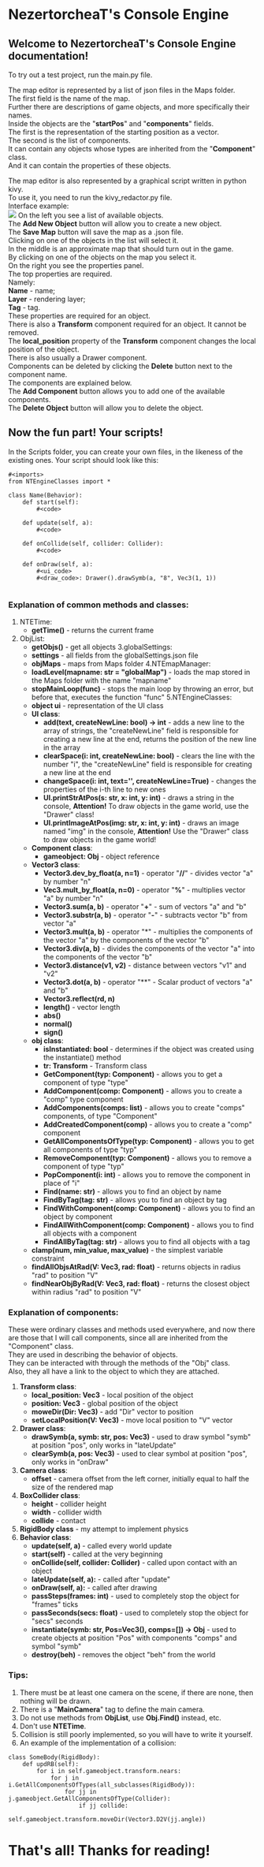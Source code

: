 # NezertorcheaT's Console Engine

## Welcome to NezertorcheaT's Console Engine documentation!

To try out a test project, run the main.py file.

The map editor is represented by a list of json files in the Maps folder.  
The first field is the name of the map.  
Further there are descriptions of game objects, and more specifically their names.  
Inside the objects are the "**startPos**" and "**components**" fields.  
The first is the representation of the starting position as a vector.  
The second is the list of components.  
It can contain any objects whose types are inherited from the "**Component**" class.  
And it can contain the properties of these objects.

The map editor is also represented by a graphical script written in python kivy.  
To use it, you need to run the kivy_redactor.py file.  
Interface example:  
![](https://github.com/Grisha06/NezertorcheaT-Console-Engine/blob/main/README_images/image.jpg?raw=true)
On the left you see a list of available objects.  
The **Add New Object** button will allow you to create a new object.  
The **Save Map** button will save the map as a .json file.  
Clicking on one of the objects in the list will select it.  
In the middle is an approximate map that should turn out in the game.  
By clicking on one of the objects on the map you select it.  
On the right you see the properties panel.  
The top properties are required.  
Namely:  
**Name** - name;  
**Layer** - rendering layer;  
**Tag** - tag.  
These properties are required for an object.  
There is also a **Transform** component required for an object.
It cannot be removed.  
The **local_position** property of the **Transform** component changes the local position of the object.  
There is also usually a Drawer component.  
Components can be deleted by clicking the **Delete** button next to the component name.  
The components are explained below.  
The **Add Component** button allows you to add one of the available components.  
The **Delete Object** button will allow you to delete the object.  

## Now the fun part! Your scripts!

In the Scripts folder, you can create your own files, in the likeness of the existing ones. Your script should look like this:

```
#<imports>
from NTEngineClasses import *

class Name(Behavior):
    def start(self):
        #<code>
    
    def update(self, a):
        #<code>

    def onCollide(self, collider: Collider):
        #<code>

    def onDraw(self, a):
        #<ui_code>
        #<draw_code>: Drawer().drawSymb(a, "8", Vec3(1, 1))
        
```

### Explanation of common methods and classes:

1. NTETime:
    - **getTime()** - returns the current frame
2. ObjList:
    - **getObjs()** - get all objects
3.globalSettings:
    - **settings** - all fields from the globalSettings.json file
    - **objMaps** - maps from Maps folder
4.NTEmapManager:
    - **loadLevel(mapname: str = "globalMap")** - loads the map stored in the Maps folder with the name "mapname"
    - **stopMainLoop(func)** - stops the main loop by throwing an error, but before that, executes the function "func"
5.NTEngineClasses:
    - **object ui** - representation of the UI class
    - **UI class**:
        - **add(text, createNewLine: bool) -> int** - adds a new line to the array of strings, the "createNewLine" field is responsible for creating a new line at the end, returns the position of the new line in the array
        - **clearSpace(i: int, createNewLine: bool)** - clears the line with the number "i", the "createNewLine" field is responsible for creating a new line at the end
        - **changeSpace(i: int, text='', createNewLine=True)** - changes the properties of the i-th line to new ones
        - **UI.printStrAtPos(s: str, x: int, y: int)** - draws a string in the console, **Attention!** To draw objects in the game world, use the "Drawer" class!
        - **UI.printImageAtPos(img: str, x: int, y: int)** - draws an image named "img" in the console, **Attention!** Use the "Drawer" class to draw objects in the game world!
    - **Component class**:
        - **gameobject: Obj** - object reference
    - **Vector3 class**:
        - **Vector3.dev_by_float(a, n=1)** - operator "**//**" - divides vector "a" by number "n"
        - **Vec3.mult_by_float(a, n=0)** - operator "**%**" - multiplies vector "a" by number "n"
        - **Vector3.sum(a, b)** - operator "**+**" - sum of vectors "a" and "b"
        - **Vector3.substr(a, b)** - operator "**-**" - subtracts vector "b" from vector "a"
        - **Vector3.mult(a, b)** - operator "*" - multiplies the components of the vector "a" by the components of the vector "b"
        - **Vector3.div(a, b)** - divides the components of the vector "a" into the components of the vector "b"
        - **Vector3.distance(v1, v2)** - distance between vectors "v1" and "v2"
        - **Vector3.dot(a, b)** - operator "**" - Scalar product of vectors "a" and "b"
        - **Vector3.reflect(rd, n)**
        - **length()** - vector length
        - **abs()**
        - **normal()**
        - **sign()**
    - **obj class**:
        - **isInstantiated: bool** - determines if the object was created using the instantiate() method
        - **tr: Transform** - Transform class
        - **GetComponent(typ: Component)** - allows you to get a component of type "type"
        - **AddComponent(comp: Component)** - allows you to create a "comp" type component
        - **AddComponents(comps: list)** - allows you to create "comps" components, of type "Component"
        - **AddCreatedComponent(comp)** - allows you to create a "comp" component
        - **GetAllComponentsOfType(typ: Component)** - allows you to get all components of type "typ"
        - **RemoveComponent(typ: Component)** - allows you to remove a component of type "typ"
        - **PopComponent(i: int)** - allows you to remove the component in place of "i"
        - **Find(name: str)** - allows you to find an object by name
        - **FindByTag(tag: str)** - allows you to find an object by tag
        - **FindWithComponent(comp: Component)** - allows you to find an object by component
        - **FindAllWithComponent(comp: Component)** - allows you to find all objects with a component
        - **FindAllByTag(tag: str)** - allows you to find all objects with a tag
    - **clamp(num, min_value, max_value)** - the simplest variable constraint
    - **findAllObjsAtRad(V: Vec3, rad: float)** - returns objects in radius "rad" to position "V"
    - **findNearObjByRad(V: Vec3, rad: float)** - returns the closest object within radius "rad" to position "V"

### Explanation of components:

These were ordinary classes and methods used everywhere, and now there are those that I will call components, since all are inherited from the "Component" class.  
They are used in describing the behavior of objects.  
They can be interacted with through the methods of the "Obj" class.  
Also, they all have a link to the object to which they are attached.  

1. **Transform class**:
    - **local_position: Vec3** - local position of the object
    - **position: Vec3** - global position of the object
    - **moweDir(Dir: Vec3)** - add "Dir" vector to position
    - **setLocalPosition(V: Vec3)** - move local position to "V" vector
2. **Drawer class**:
    - **drawSymb(a, symb: str, pos: Vec3)** - used to draw symbol "symb" at position "pos", only works in "lateUpdate"
    - **clearSymb(a, pos: Vec3)** - used to clear symbol at position "pos", only works in "onDraw"
3. **Camera class**:
    - **offset** - camera offset from the left corner, initially equal to half the size of the rendered map
4. **BoxCollider class**:
    - **height** - collider height
    - **width** - collider width
    - **collide** - contact
5. **RigidBody class** - my attempt to implement physics
6. **Behavior class**:
    - **update(self, a)** - called every world update
    - **start(self)** - called at the very beginning
    - **onCollide(self, collider: Collider)** - called upon contact with an object
    - **lateUpdate(self, a):** - called after "update"
    - **onDraw(self, a):** - called after drawing
    - **passSteps(frames: int)** - used to completely stop the object for "frames" ticks
    - **passSeconds(secs: float)** - used to completely stop the object for "secs" seconds
    - **instantiate(symb: str, Pos=Vec3(), comps=[]) -> Obj** - used to create objects at position "Pos" with components "comps" and symbol "symb"
    - **destroy(beh)** - removes the object "beh" from the world

### Tips:

1. There must be at least one camera on the scene, if there are none, then nothing will be drawn.  
2. There is a "**MainCamera**" tag to define the main camera.  
3. Do not use methods from **ObjList**, use **Obj.Find()** instead, etc.  
4. Don't use **NTETime**.  
5. Collision is still poorly implemented, so you will have to write it yourself.  
7. An example of the implementation of a collision:  
```
class SomeBody(RigidBody):
    def updRB(self):
        for i in self.gameobject.transform.nears:
            for j in i.GetAllComponentsOfTypes(all_subclasses(RigidBody)):
                for jj in j.gameobject.GetAllComponentsOfType(Collider):
                    if jj collide:
                        self.gameobject.transform.moveDir(Vector3.D2V(jj.angle))
```

# That's all! Thanks for reading!